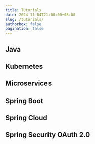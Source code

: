 ```yaml
---
title: Tutorials
date: 2024-11-04T21:00:00+08:00
slug: /tutorials/
authorbox: false
pagination: false
---
```


## Java

## Kubernetes

## Microservices

## Spring Boot

## Spring Cloud

## Spring Security OAuth 2.0